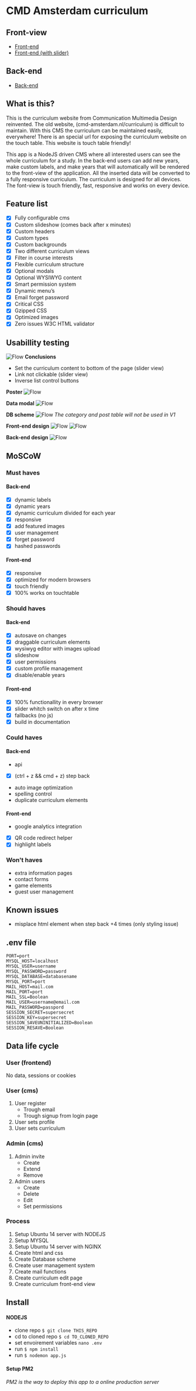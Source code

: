 # CMD Amsterdam curriculum

## Front-view
- [Front-end](http://socialscoutagency.com/)
- [Front-end (with slider)](http://socialscoutagency.com/slider)

## Back-end
- [Back-end](http://socialscoutagency.com/cms)

## What is this?
This is the curriculum website from Communication Multimedia Design reinvented. The old website, (cmd-amsterdam.nl/curriculum) is difficult to maintain. With this CMS the curriculum can be maintained easily, everywhere! There is an special url for exposing the curriculum website on the touch table. This website is touch table friendly!

This app is a NodeJS driven CMS where all interested users can see the whole curriculum for a study. In the back-end users can add new years, make custom labels, and make years that will automatically will be rendered to the front-view of the application.
All the inserted data will be converted to a fully responsive curriculum. The curriculum is designed for all devices. The font-view is touch friendly, fast, responsive and works on every device.

## Feature list
- [x] Fully configurable cms
- [x] Custom slideshow (comes back after x minutes)
- [x] Custom headers
- [x] Custom types
- [x] Custom backgrounds
- [x] Two different curriculum views
- [x] Filter in course interests
- [x] Flexible curriculum structure
- [x] Optional modals
- [x] Optional WYSIWYG content
- [x] Smart permission system
- [x] Dynamic menu’s
- [x] Email forget password
- [x] Critical CSS
- [x] Gzipped CSS
- [x] Optimized images
- [x] Zero issues W3C HTML validator

## Usabillity testing
![Flow](https://raw.githubusercontent.com/royvanderzon/cmd-curriculum/master/images/test.jpg)
__Conclusions__
- Set the curriculum content to bottom of the page (slider view)
- Link not clickable (slider view)
- Inverse list control buttons

__Poster__
![Flow](https://raw.githubusercontent.com/royvanderzon/cmd-curriculum/master/images/poster.jpg)

__Data modal__
![Flow](https://raw.githubusercontent.com/royvanderzon/cmd-curriculum/master/images/data.png)

__DB scheme__
![Flow](https://raw.githubusercontent.com/royvanderzon/cmd-curriculum/master/images/db.png)
_The category and post table will not be used in V1_

__Front-end design__
![Flow](https://raw.githubusercontent.com/royvanderzon/cmd-curriculum/master/images/ontwerp-v2.png)
![Flow](https://raw.githubusercontent.com/royvanderzon/cmd-curriculum/master/images/ontwerp-v2-2.png)

__Back-end design__
![Flow](https://raw.githubusercontent.com/royvanderzon/cmd-curriculum/master/images/Back-end.png)

## MoSCoW
### Must haves
#### Back-end
- [x] dynamic labels
- [x] dynamic years
- [x] dynamic curriculum divided for each year
- [x] responsive
- [x] add featured images
- [x] user management
- [x] forget password
- [x] hashed passwords
#### Front-end
- [x] responsive
- [x] optimized for modern browsers
- [x] touch friendly
- [x] 100% works on touchtable

### Should haves
#### Back-end
- [x] autosave on changes
- [x] draggable curriculum elements
- [x] wysiwyg editor with images upload
- [x] slideshow
- [x] user permissions
- [x] custom profile management
- [x] disable/enable years
#### Front-end
- [x] 100% functionallity in every browser
- [x] slider whitch switch on after x time
- [x] fallbacks (no js)
- [x] build in documentation

### Could haves
#### Back-end
- api
- [x] (ctrl + z && cmd + z) step back
- auto image optimization
- spelling control
- duplicate curriculum elements
#### Front-end
- google analytics integration
- [x] QR code redirect helper
- [x] highlight labels

### Won't haves
- extra information pages
- contact forms
- game elements
- guest user management

## Known issues
- misplace html element when step back +4 times (only styling issue)

## .env file
```
PORT=port
MYSQL_HOST=localhost
MYSQL_USER=username
MYSQL_PASSWORD=password
MYSQL_DATABASE=databasename
MYSQL_PORT=port
MAIL_HOST=mail.com
MAIL_PORT=port
MAIL_SSL=Boolean
MAIL_USER=username@email.com
MAIL_PASSWORD=passpord
SESSION_SECRET=supersecret
SESSION_KEY=supersecret
SESSION_SAVEUNINITIALIZED=Boolean
SESSION_RESAVE=Boolean
```

## Data life cycle
### User (frontend)
No data, sessions or cookies
### User (cms)
1. User register
   * Trough email
   * Trough signup from login page
2. User sets profile
3. User sets curriculum
### Admin (cms)
1. Admin invite
   * Create
   * Extend
   * Remove
2. Admin users
   * Create
   * Delete
   * Edit
   * Set permissions

### Process 
1. Setup Ubuntu 14 server with NODEJS
2. Setup MYSQL
3. Setup Ubuntu 14 server with NGINX
4. Create html and css
5. Create Database scheme
6. Create user management system
7. Create mail functions
8. Create curriculum edit page
9. Create curriculum front-end view

## Install
#### NODEJS
- clone repo `$ git clone THIS_REPO`
- cd to cloned repo `$ cd TO_CLONED_REPO`
- set envoirement variables `nano .env`
- run `$ npm install`
- run `$ nodemon app.js`
#### Setup PM2
*PM2 is the way to deploy this app to a online production server*